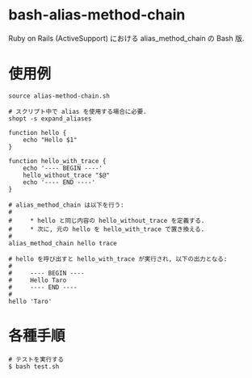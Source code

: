 # bash-alias-method-chain

Ruby on Rails (ActiveSupport) における alias_method_chain の Bash 版.

# 使用例

    source alias-method-chain.sh

    # スクリプト中で alias を使用する場合に必要.
    shopt -s expand_aliases

    function hello {
        echo "Hello $1"
    }

    function hello_with_trace {
        echo '---- BEGIN ----'
        hello_without_trace "$@"
        echo '---- END ----'
    }

    # alias_method_chain は以下を行う:
    #
    #     * hello と同じ内容の hello_without_trace を定義する.
    #     * 次に, 元の hello を hello_with_trace で置き換える.
    #
    alias_method_chain hello trace

    # hello を呼び出すと hello_with_trace が実行され, 以下の出力となる:
    #
    #     ---- BEGIN ----
    #     Hello Taro
    #     ---- END ----
    #
    hello 'Taro'

# 各種手順

    # テストを実行する
    $ bash test.sh

